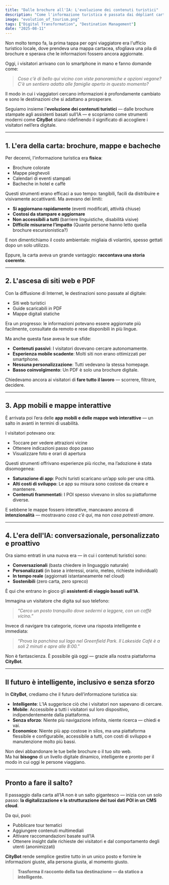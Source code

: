 ```yaml
---
title: "Dalle brochure all'IA: L'evoluzione dei contenuti turistici"
description: "Come l'informazione turistica è passata dai dépliant cartacei agli assistenti intelligenti basati sull'IA – e cosa significa per la tua destinazione."
image: "evolution_of_tourism.png"
tags: ["Digital Transformation", "Destination Management"]
date: "2025-08-11"
---
```


Non molto tempo fa, la prima tappa per ogni viaggiatore era l'ufficio turistico locale, dove prendeva una mappa cartacea, sfogliava una pila di brochure e sperava che le informazioni fossero ancora aggiornate.

Oggi, i visitatori arrivano con lo smartphone in mano e fanno domande come:

> *Cosa c'è di bello qui vicino con viste panoramiche e opzioni vegane?*  
> *C'è un sentiero adatto alle famiglie aperto in questo momento?*

Il modo in cui i viaggiatori cercano informazioni è profondamente cambiato e sono le destinazioni che si adattano a prosperare.

Seguiamo insieme l’**evoluzione dei contenuti turistici** — dalle brochure stampate agli assistenti basati sull’IA — e scopriamo come strumenti moderni come **CityBot** stiano ridefinendo il significato di accogliere i visitatori nell’era digitale.

---

## 1. L'era della carta: brochure, mappe e bacheche

Per decenni, l'informazione turistica era **fisica**:
- Brochure colorate
- Mappe pieghevoli
- Calendari di eventi stampati
- Bacheche in hotel e caffè

Questi strumenti erano efficaci a suo tempo: tangibili, facili da distribuire e visivamente accattivanti. Ma avevano dei limiti:
- **Si aggiornano rapidamente** (eventi modificati, attività chiuse)
- **Costosi da stampare e aggiornare**
- **Non accessibili a tutti** (barriere linguistiche, disabilità visive)
- **Difficile misurarne l’impatto** (Quante persone hanno letto quella brochure escursionistica?)

E non dimentichiamo il costo ambientale: migliaia di volantini, spesso gettati dopo un solo utilizzo.

Eppure, la carta aveva un grande vantaggio: **raccontava una storia coerente**.

---

## 2. L'ascesa di siti web e PDF

Con la diffusione di Internet, le destinazioni sono passate al digitale:
- Siti web turistici
- Guide scaricabili in PDF
- Mappe digitali statiche

Era un progresso: le informazioni potevano essere aggiornate più facilmente, consultate da remoto e rese disponibili in più lingue.

Ma anche questa fase aveva le sue sfide:
- **Contenuti passivi**: I visitatori dovevano cercare autonomamente.
- **Esperienza mobile scadente**: Molti siti non erano ottimizzati per smartphone.
- **Nessuna personalizzazione**: Tutti vedevano la stessa homepage.
- **Basso coinvolgimento**: Un PDF è solo una brochure digitale.

Chiedevamo ancora ai visitatori di **fare tutto il lavoro** — scorrere, filtrare, decidere.

---

## 3. App mobili e mappe interattive

È arrivata poi l’era delle **app mobili e delle mappe web interattive** — un salto in avanti in termini di usabilità.

I visitatori potevano ora:
- Toccare per vedere attrazioni vicine
- Ottenere indicazioni passo dopo passo
- Visualizzare foto e orari di apertura

Questi strumenti offrivano esperienze più ricche, ma l’adozione è stata disomogenea:
- **Saturazione di app**: Pochi turisti scaricano un’app solo per una città.
- **Alti costi di sviluppo**: Le app su misura sono costose da creare e mantenere.
- **Contenuti frammentati**: I POI spesso vivevano in silos su piattaforme diverse.

E sebbene le mappe fossero interattive, mancavano ancora di **intenzionalità** — mostravano *cosa c’è qui*, ma non *cosa potresti amare*.

---

## 4. L'era dell'IA: conversazionale, personalizzato e proattivo

Ora siamo entrati in una nuova era — in cui i contenuti turistici sono:
- **Conversazionali** (basta chiedere in linguaggio naturale)
- **Personalizzati** (in base a interessi, orario, meteo, richieste individuali)
- **In tempo reale** (aggiornati istantaneamente nel cloud)
- **Sostenibili** (zero carta, zero spreco)

È qui che entrano in gioco gli **assistenti di viaggio basati sull’IA**.

Immagina un visitatore che digita sul suo telefono:
> *“Cerco un posto tranquillo dove sedermi a leggere, con un caffè vicino.”*

Invece di navigare tra categorie, riceve una risposta intelligente e immediata:
> *“Prova la panchina sul lago nel Greenfield Park. Il Lakeside Café è a soli 2 minuti e apre alle 8:00.”*

Non è fantascienza. È possibile già oggi — grazie alla nostra piattaforma **CityBot**.

---

## Il futuro è intelligente, inclusivo e senza sforzo

In **CityBot**, crediamo che il futuro dell’informazione turistica sia:
- **Intelligente**: L’IA suggerisce ciò che i visitatori non sapevano di cercare.
- **Mobile**: Accessibile a tutti i visitatori sul loro dispositivo, indipendentemente dalla piattaforma.
- **Senza sforzo**: Niente più navigazione infinita, niente ricerca — chiedi e vai.
- **Economico**: Niente più app costose in silos, ma una piattaforma flessibile e configurabile, accessibile a tutti, con costi di sviluppo e manutenzione molto più bassi.

Non devi abbandonare le tue belle brochure o il tuo sito web.  
Ma hai **bisogno** di un livello digitale dinamico, intelligente e pronto per il modo in cui oggi le persone viaggiano.

---

## Pronto a fare il salto?

Il passaggio dalla carta all’IA non è un salto gigantesco — inizia con un solo passo: **la digitalizzazione e la strutturazione dei tuoi dati POI in un CMS cloud**.

Da qui, puoi:
- Pubblicare tour tematici
- Aggiungere contenuti multimediali
- Attivare raccomandazioni basate sull’IA
- Ottenere insight dalle richieste dei visitatori e dal comportamento degli utenti (anonimizzati)

**CityBot** rende semplice gestire tutto in un unico posto e fornire le informazioni giuste, alla persona giusta, al momento giusto.

> **Trasforma il racconto della tua destinazione — da statico a intelligente.**